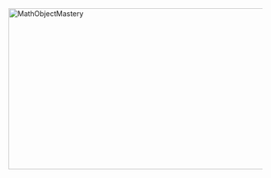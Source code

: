 <img src="https://socialify.git.ci/juniorSarh/MathObjectMastery/image?language=1&owner=1&name=1&stargazers=1&theme=Light" alt="MathObjectMastery" width="640" height="320" />

